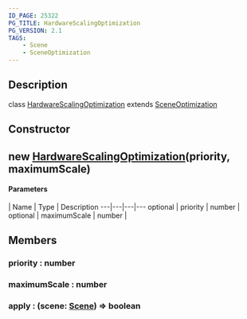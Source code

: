 ```yaml
---
ID_PAGE: 25322
PG_TITLE: HardwareScalingOptimization
PG_VERSION: 2.1
TAGS:
    - Scene
    - SceneOptimization
---
```

## Description

class [HardwareScalingOptimization](/classes/2.3/HardwareScalingOptimization) extends [SceneOptimization](/classes/2.3/SceneOptimization)



## Constructor

## new [HardwareScalingOptimization](/classes/2.3/HardwareScalingOptimization)(priority, maximumScale)



#### Parameters
 | Name | Type | Description
---|---|---|---
optional | priority | number |   
optional | maximumScale | number |   
## Members

### priority : number



### maximumScale : number



### apply : (scene: [Scene](/classes/2.3/Scene)) =&gt; boolean



